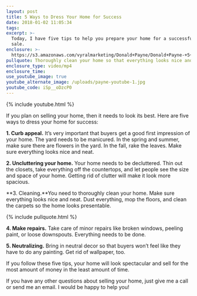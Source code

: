 ```yaml
---
layout: post
title: 5 Ways to Dress Your Home for Success
date: 2018-01-02 11:05:34
tags:
excerpt: >-
  Today, I have five tips to help you prepare your home for a successful home
  sale.
enclosure: >-
  https://s3.amazonaws.com/vyralmarketing/Donald+Payne/Donald+Payne-+5+Ways+to+Dress+Your+Home+for+Success.mp4
pullquote: Thoroughly clean your home so that everything looks nice and neat.
enclosure_type: video/mp4
enclosure_time:
use_youtube_image: true
youtube_alternate_image: /uploads/payne-youtube-1.jpg
youtube_code: iSp__oDzcP0
---
```



{% include youtube.html %}

If you plan on selling your home, then it needs to look its best. Here are five ways to dress your home for success:

**1. Curb appeal.** It’s very important that buyers get a good first impression of your home. The yard needs to be manicured. In the spring and summer, make sure there are flowers in the yard. In the fall, rake the leaves. Make sure everything looks nice and neat.

**2. Uncluttering your home.** Your home needs to be decluttered. Thin out the closets, take everything off the countertops, and let people see the size and space of your home. Getting rid of clutter will make it look more spacious.

**3. Cleaning.**You need to thoroughly clean your home. Make sure everything looks nice and neat. Dust everything, mop the floors, and clean the carpets so the home looks presentable.

{% include pullquote.html %}

**4. Make repairs.** Take care of minor repairs like broken windows, peeling paint, or loose downspouts. Everything needs to be done.

**5. Neutralizing.** Bring in neutral decor so that buyers won’t feel like they have to do any painting. Get rid of wallpaper, too.

If you follow these five tips, your home will look spectacular and sell for the most amount of money in the least amount of time.

If you have any other questions about selling your home, just give me a call or send me an email. I would be happy to help you!